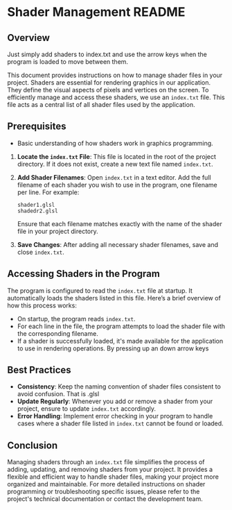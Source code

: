 
# Shader Management README

## Overview

Just simply add shaders to index.txt and use the arrow keys when the  program is loaded to move between them.

This document provides instructions on how to manage shader files in your project. Shaders are essential for rendering graphics in our application. They define the visual aspects of pixels and vertices on the screen. To efficiently manage and access these shaders, we use an `index.txt` file. This file acts as a central list of all shader files used by the application.

## Prerequisites

- Basic understanding of how shaders work in graphics programming.


1. **Locate the `index.txt` File**: This file is located in the root of the project directory. If it does not exist, create a new text file named `index.txt`.

2. **Add Shader Filenames**: Open `index.txt` in a text editor. Add the full filename of each shader you wish to use in the program, one filename per line. For example:
    ```
    shader1.glsl
    shadedr2.glsl
    ```
    Ensure that each filename matches exactly with the name of the shader file in your project directory.

3. **Save Changes**: After adding all necessary shader filenames, save and close `index.txt`.

## Accessing Shaders in the Program

The program is configured to read the `index.txt` file at startup. It automatically loads the shaders listed in this file. Here’s a brief overview of how this process works:

- On startup, the program reads `index.txt`.
- For each line in the file, the program attempts to load the shader file with the corresponding filename.
- If a shader is successfully loaded, it's made available for the application to use in rendering operations. By pressing up an down arrow keys

## Best Practices

- **Consistency**: Keep the naming convention of shader files consistent to avoid confusion. That is .glsl
- **Update Regularly**: Whenever you add or remove a shader from your project, ensure to update `index.txt` accordingly.
- **Error Handling**: Implement error checking in your program to handle cases where a shader file listed in `index.txt` cannot be found or loaded.

## Conclusion

Managing shaders through an `index.txt` file simplifies the process of adding, updating, and removing shaders from your project. It provides a flexible and efficient way to handle shader files, making your project more organized and maintainable.
For more detailed instructions on shader programming or troubleshooting specific issues, please refer to the project's technical documentation or contact the development team.
